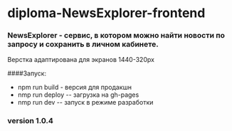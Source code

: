 # diploma-NewsExplorer-frontend

### NewsExplorer - сервис, в котором можно найти новости по запросу и сохранить в личном кабинете.

Верстка адаптирована для экранов 1440-320px

####Запуск:

- npm run build - версия для продакшн
- nmp run deploy -- загрузка на gh-pages
- nmp run dev -- запуск в режиме разработки

### version 1.0.4
